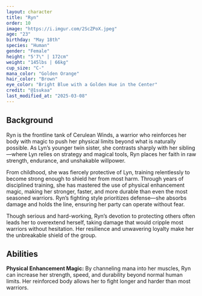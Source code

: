 ```yaml
---
layout: character
title: "Ryn"
order: 10
image: "https://i.imgur.com/2ScZPoX.jpeg"
age: "23"
birthday: "May 18th"
species: "Human"
gender: "Female"
height: "5'7\" | 172cm"
weight: "145lbs | 66kg"
cup_size: "C-"
mana_color: "Golden Orange"
hair_color: "Brown"
eye_color: "Bright Blue with a Golden Hue in the Center"
credit: "@1sukaa"
last_modified_at: "2025-03-08"
---
```


## Background

Ryn is the frontline tank of Cerulean Winds, a warrior who reinforces her body with magic to push her physical limits beyond what is naturally possible. As Lyn’s younger twin sister, she contrasts sharply with her sibling—where Lyn relies on strategy and magical tools, Ryn places her faith in raw strength, endurance, and unshakable willpower.

From childhood, she was fiercely protective of Lyn, training relentlessly to become strong enough to shield her from most harm. Through years of disciplined training, she has mastered the use of physical enhancement magic, making her stronger, faster, and more durable than even the most seasoned warriors. Ryn’s fighting style prioritizes defense—she absorbs damage and holds the line, ensuring her party can operate without fear.

Though serious and hard-working, Ryn’s devotion to protecting others often leads her to overextend herself, taking damage that would cripple most warriors without hesitation. Her resilience and unwavering loyalty make her the unbreakable shield of the group.

## Abilities

**Physical Enhancement Magic:** By channeling mana into her muscles, Ryn can increase her strength, speed, and durability beyond normal human limits. Her reinforced body allows her to fight longer and harder than most warriors.  
